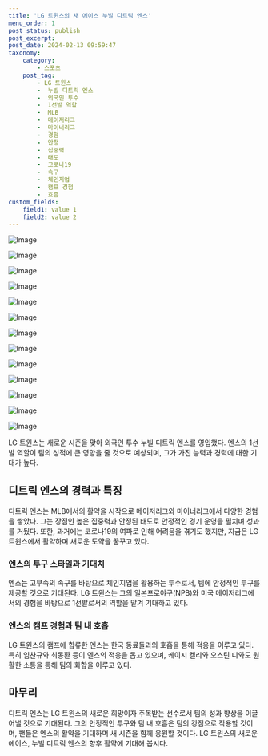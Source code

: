 ```yaml
---
title: 'LG 트윈스의 새 에이스 누빌 디트릭 엔스'
menu_order: 1
post_status: publish
post_excerpt: 
post_date: 2024-02-13 09:59:47
taxonomy:
    category:
        - 스포츠
    post_tag:
        - LG 트윈스
        -  누빌 디트릭 엔스
        -  외국인 투수
        -  1선발 역할
        -  MLB
        -  메이저리그
        -  마이너리그
        -  경험
        -  안정
        -  집중력
        -  태도
        -  코로나19
        -  속구
        -  체인지업
        -  캠프 경험
        -  호흡
custom_fields:
    field1: value 1
    field2: value 2
---
```


![Image](https://imgnews.pstatic.net/image/108/2024/02/13/0003214428_001_20240213064201235.jpg?type=w647)

![Image](https://imgnews.pstatic.net/image/108/2024/02/13/0003214428_002_20240213064201281.jpg?type=w647)

![Image](https://imgnews.pstatic.net/image/108/2024/02/13/0003214428_003_20240213064201479.jpg?type=w647)

![Image](https://imgnews.pstatic.net/image/108/2024/02/13/0003214428_004_20240213064201550.jpg?type=w647)

![Image](https://imgnews.pstatic.net/image/108/2024/02/13/0003214428_005_20240213064201761.jpg?type=w647)

![Image](https://imgnews.pstatic.net/image/108/2024/02/13/0003214428_006_20240213064201845.jpg?type=w647)

![Image](https://imgnews.pstatic.net/image/108/2024/02/13/0003214428_007_20240213064201976.jpg?type=w647)

![Image](https://imgnews.pstatic.net/image/108/2024/02/13/0003214428_008_20240213064202524.jpg?type=w647)

![Image](https://imgnews.pstatic.net/image/108/2024/02/13/0003214428_009_20240213064202586.jpg?type=w647)

![Image](https://imgnews.pstatic.net/image/108/2024/02/13/0003214428_010_20240213064202638.jpg?type=w647)

![Image](https://imgnews.pstatic.net/image/108/2024/02/13/0003214428_011_20240213064202689.jpg?type=w647)

![Image](https://imgnews.pstatic.net/image/108/2024/02/13/0003214428_012_20240213064202905.jpg?type=w647)

![Image](https://imgnews.pstatic.net/image/108/2024/02/13/0003214428_013_20240213064202999.jpg?type=w647)

LG 트윈스는 새로운 시즌을 맞아 외국인 투수 누빌 디트릭 엔스를 영입했다. 엔스의 1선발 역할이 팀의 성적에 큰 영향을 줄 것으로 예상되며, 그가 가진 능력과 경력에 대한 기대가 높다. 
## 디트릭 엔스의 경력과 특징
디트릭 엔스는 MLB에서의 활약을 시작으로 메이저리그와 마이너리그에서 다양한 경험을 쌓았다. 그는 장점인 높은 집중력과 안정된 태도로 안정적인 경기 운영을 펼치며 성과를 거뒀다. 또한, 과거에는 코로나19의 여파로 인해 어려움을 겪기도 했지만, 지금은 LG 트윈스에서 활약하며 새로운 도약을 꿈꾸고 있다.
### 엔스의 투구 스타일과 기대치
엔스는 고부속의 속구를 바탕으로 체인지업을 활용하는 투수로서, 팀에 안정적인 투구를 제공할 것으로 기대된다. LG 트윈스는 그의 일본프로야구(NPB)와 미국 메이저리그에서의 경험을 바탕으로 1선발로서의 역할을 맡겨 기대하고 있다.
### 엔스의 캠프 경험과 팀 내 호흡
LG 트윈스의 캠프에 합류한 엔스는 한국 동료들과의 호흡을 통해 적응을 이루고 있다. 특히 임찬규와 최동환 등이 엔스의 적응을 돕고 있으며, 케이시 켈리와 오스틴 디와도 원활한 소통을 통해 팀의 화합을 이루고 있다.
## 마무리
디트릭 엔스는 LG 트윈스의 새로운 희망이자 주목받는 선수로서 팀의 성과 향상을 이끌어낼 것으로 기대된다. 그의 안정적인 투구와 팀 내 호흡은 팀의 강점으로 작용할 것이며, 팬들은 엔스의 활약을 기대하며 새 시즌을 함께 응원할 것이다. LG 트윈스의 새로운 에이스, 누빌 디트릭 엔스의 향후 활약에 기대해 봅시다.
